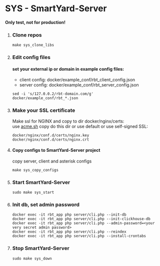 # SYS - SmartYard-Server
#### Only test, not for production!
1. ### Clone repos 
    ```
    make sys_clone_libs
    ```

2. ### Edit config files
    #### set your external ip or domain in example config files:
    - client config: docker/example_conf/rbt_client_config.json
    - server config: docker/example_conf/rbt_server_config.json

    ```
    sed -i 's/127.0.0.2/rbt-domain.com/g' docker/example_conf/rbt_*.json
    ```

3. ### Make your SSL certificate
    Make ssl for NGINX and copy to dir docker/nginx/certs:  
    use [acme.sh](https://github.com/acmesh-official/acme.sh)
    copy do this dir or use default or use self-signed SSL:
   ````
   docker/nginx/conf.d/certs/nginx.key
   docker/nginx/conf.d/certs/nginx.crt
   ````

4. #### Copy configs to SmartYard-Server project
    copy server, client and asterisk configs
    ```
    make sys_copy_configs
    ```

5. ### Start SmartYard-Server
    ```
    sudo make sys_start
    ```

6. ### Init db, set admin password
    ````
    docker exec -it rbt_app php server/cli.php --init-db
    docker exec -it rbt_app php server/cli.php --init-clickhouse-db
    docker exec -it rbt_app php server/cli.php --admin-password=<your very secret admin password>
    docker exec -it rbt_app php server/cli.php --reindex
    docker exec -it rbt_app php server/cli.php --install-crontabs
    ````

7. ### Stop SmartYard-Server
    ```
    sudo make sys_down
    ```


